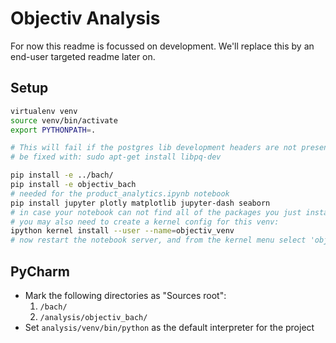 # Objectiv Analysis
For now this readme is focussed on development. We'll replace this by an end-user targeted readme later on.

## Setup
```bash
virtualenv venv
source venv/bin/activate
export PYTHONPATH=.

# This will fail if the postgres lib development headers are not present if so, then on Ubuntu that can
# be fixed with: sudo apt-get install libpq-dev

pip install -e ../bach/
pip install -e objectiv_bach
# needed for the product_analytics.ipynb notebook
pip install jupyter plotly matplotlib jupyter-dash seaborn 
# in case your notebook can not find all of the packages you just installed
# you may also need to create a kernel config for this venv:
ipython kernel install --user --name=objectiv_venv
# now restart the notebook server, and from the kernel menu select 'objectiv_venv'

```


## PyCharm
* Mark the following directories as "Sources root":
   1. `/bach/`
   2. `/analysis/objectiv_bach/`
* Set `analysis/venv/bin/python` as the default interpreter for the project
